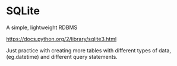 # SQLite
A simple, lightweight RDBMS

https://docs.python.org/2/library/sqlite3.html

Just practice with creating more tables with different types of data, (eg.datetime) and different query statements.

